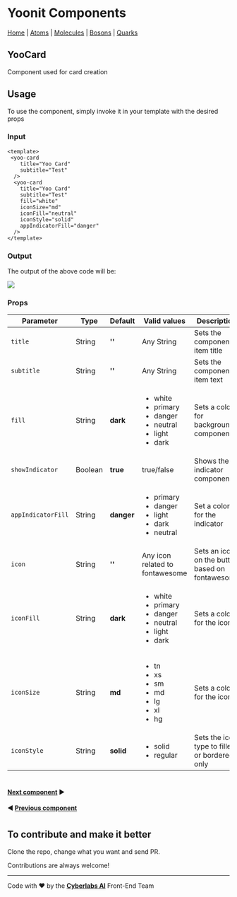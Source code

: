 # Yoonit Components

[Home](https://github.com/Yoonit-Labs/vue-yoonit-components/blob/development/README.md) | [Atoms](https://github.com/Yoonit-Labs/vue-yoonit-components/blob/development/README.md#atoms) | [Molecules](https://github.com/Yoonit-Labs/vue-yoonit-components/blob/development/README.md#molecules) | [Bosons](https://github.com/Yoonit-Labs/vue-yoonit-components/blob/development/README.md#bosons) | [Quarks](https://github.com/Yoonit-Labs/vue-yoonit-components/blob/development/README.md#quarks)

## YooCard

Component used for card creation

## Usage

To use the component, simply invoke it in your template with the desired props

### Input
```vue
<template>
 <yoo-card
    title="Yoo Card"
    subtitle="Test"
  />
  <yoo-card
    title="Yoo Card"
    subtitle="Test"
    fill="white"
    iconSize="md"
    iconFill="neutral"
    iconStyle="solid"
    appIndicatorFill="danger"
  />
</template>
```
### Output

The output of the above code will be:

<img src="https://github.com/Yoonit-Labs/vue-yoonit-components/blob/feature/readme/public/readme-img/postcard.png">

### Props

| Parameter          | Type    | Default    | Valid values                              | Description                                    | Required |
|--------------------|---------|------------|-------------------------------------------|------------------------------------------------|----------|
| `title`            | String  | **''**     | Any String                                | Sets the component item title                  | false    |
| `subtitle`         | String  | **''**     | Any String                                | Sets the component item text                   | false    |
| `fill`             | String  | **dark**   | <ul><li>white</li><li>primary</li><li>danger</li><li>neutral</li><li>light</li><li>dark</li></ul> | Sets a color for background component   | false    |
| `showIndicator`    | Boolean | **true**   | true/false                                | Shows the indicator component                  | false    |
| `appIndicatorFill` | String  | **danger** | <ul><li>primary</li><li>danger</li> <li>light</li> <li>dark</li> <li>neutral</li>     | Set a color for the indicator                  | false    |
| `icon`             | String  | **''**     | Any icon related to fontawesome           | Sets an icon on the button based on fontawesome| false    |
| `iconFill`         | String  | **dark**   | <ul><li>white</li><li>primary</li><li>danger</li><li>neutral</li><li>light</li><li>dark</li></ul>           | Sets a color for the icon                      | false    |
| `iconSize`         | String  | **md**     | <ul><li>tn</li><li>xs</li><li>sm</li><li>md</li><li>lg</li><li>xl</li><li>hg</li></ul>           | Sets a color for the icon                      | false    |
| `iconStyle`        | String  | **solid**  | <ul><li>solid</li><li>regular</li>        | Sets the icon type to filled or bordered only  | false    |

#

 #### [**Next component**](../FormGroup/README.md) :arrow_forward:

 #### :arrow_backward: [**Previous component**](../ButtonToggle/README.md)

#

## To contribute and make it better

Clone the repo, change what you want and send PR.

Contributions are always welcome!

---

Code with ❤ by the [**Cyberlabs AI**](https://cyberlabs.ai/) Front-End Team
